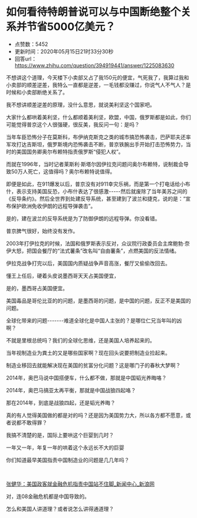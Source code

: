 # 如何看待特朗普说可以与中国断绝整个关系并节省5000亿美元？
- 点赞数：5452
- 更新时间：2020年05月15日21时33分30秒
- 回答url：https://www.zhihu.com/question/394919441/answer/1225083630
<body>
 <p data-pid="UduesAMQ">不想讲这个道理，今天楼下小卖部又占了我150元的便宜，气死我了，我算过我和小卖部的顺差逆差，我特么一直都是逆差，一毛钱都没赚过，你说气人不气人？是时候和小卖部断绝关系了。</p>
 <p data-pid="nAQgbE7l">我不想讲顺差逆差的原理，没什么意思，就说美利坚这个国家吧。</p>
 <p data-pid="vki20dh3">大家什么都哄着美利坚，什么都顺着美利坚，欧盟，中国，俄罗斯都是如此，你们可能觉得普京这个人很强硬，很反美，我反问一句：是吗？</p>
 <p data-pid="YNt3Ym8L">当年车臣恐怖分子在莫斯科，布伊纳克斯克之类的城市搞恐怖袭击，巴萨耶夫还率军攻打达吉斯坦，俄罗斯境内恐怖袭击不断，普京铁腕出手开始打击恐怖势力，当时的美国国务卿奥尔布赖特指责俄罗斯“侵犯人权”。</p>
 <p data-pid="40VZ9a1N">而就在1996年，当时记者莱斯利·斯塔尔因伊拉克问题问奥尔布赖特，说制裁会导致50万人死亡，这值得吗？奥尔布赖特说值得。</p>
 <p data-pid="dSNiQdDq">即便是如此，在911爆发以后，普京没有对911幸灾乐祸，而是第一个打电话给小布什，表示支持美国反恐，小布什表达了很感激-----然后就废除了当年美苏之间的《反导条约》。然后全世界到处建反导系统，甚至建到了波兰和捷克，说的是：“宣布保护欧洲免收伊朗的远程导弹袭击”。</p>
 <p data-pid="3Yj9ZHjP">是的，建在波兰的反导系统是为了防御伊朗的远程导弹。你没看错。</p>
 <p data-pid="FmMe9jey">普京脾气很好，始终没有发作。</p>
 <p data-pid="uz-OrPIw">2003年打伊拉克的时候，法国和俄罗斯表示反对，众议院行政委员会主席鲍勃·奈伊大怒，把国会餐厅的“法式薯条”改名叫“自由薯条”，点燃美国的反法情绪。</p>
 <p data-pid="nIxygj4C">伊拉克战争打完以后，美国国内质疑战争声音高涨，餐厅又偷偷改回去。</p>
 <p data-pid="PIi3KKFw">懂王上任后，硬着头皮说墨西哥天天占美国便宜，</p>
 <p data-pid="Oh6C_i1d">是的，墨西哥占美国便宜。</p>
 <p data-pid="3iKlsNzQ">美国毒品是哥伦比亚的的问题，是墨西哥的问题，是中国的问题，反正不是美国的问题。</p>
 <p data-pid="jnO7rUpH">全球化带来的问题-------难道全球化是中国人主张的？是哪位仁兄当年叫的凶啊？</p>
 <p data-pid="ezWHaieG">不就是里根总统吗？我们的全球化思维，还是美国人培养起来的。</p>
 <p data-pid="v5TazBVJ">当年视制造业为粪土的又是哪些国家啊？现在回头说要把制造业捡起来。</p>
 <p data-pid="slJmy8RP">制造业移回去就能解决现在美国的贫富分化问题？这是哪门子的春秋大梦啊？</p>
 <p data-pid="OmmdcDxp">2014年，奥巴马说中国搭便车，什么都不做，那就是中国韬光养晦咯？</p>
 <p data-pid="zvlezlXQ">2014年，奥巴马搞亚太再平衡，那就是中国战狼四起咯？</p>
 <p data-pid="B06Wakx2">那在2014年，到底是战狼四起，还是韬光养晦？</p>
 <p data-pid="psq3x239">真的有人觉得美国做的都是对的吗？还是因为美国势力大，所以各方都不愿意，或者说都不敢得罪？</p>
 <p data-pid="ANusulPf">我搞不清楚的是，国际上要哄这个巨婴到几时？</p>
 <p data-pid="MAauPzqC">一年又一年，年复一年的哄着这个永远长不大的巨婴</p>
 <p data-pid="MO9xVouv">你们知道最早美国指责中国制造业的问题是几几年吗？</p>
 <p class="ztext-empty-paragraph"><br></p><a href="https://link.zhihu.com/?target=http%3A//news.sina.com.cn/pl/2009-01-16/100317058313.shtml" data-draft-node="block" data-draft-type="link-card" class=" wrap external" target="_blank" rel="nofollow noreferrer">张健华：美国政客就金融危机指责中国站不住脚_新闻中心_新浪网</a>
 <p data-pid="E4CPw4uA">对，连08金融危机都是中国导致的。</p>
 <p data-pid="rwN1pHRr">怎么和美国人讲道理？或者说怎么讲得通道理？</p>
</body>